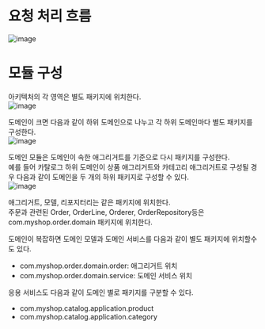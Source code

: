 # 요청 처리 흐름
![image](https://github.com/shmin7777/ddd-architecture/assets/67637716/a71db89a-ee33-4f5e-b9ae-49e08b6d0e43)  

# 모듈 구성
아키텍처의 각 영역은 별도 패키지에 위치한다.  
![image](https://github.com/shmin7777/ddd-architecture/assets/67637716/fa769568-36af-40a4-b655-9f42a5def36f)  

도메인이 크면 다음과 같이 하위 도메인으로 나누고 각 하위 도메인마다 별도 패키지를 구성한다.  
![image](https://github.com/shmin7777/ddd-architecture/assets/67637716/46ae503e-3398-4267-96b5-99146936c7c5)  

도메인 모듈은 도메인이 속한 애그리거트를 기준으로 다시 패키지를 구성한다.  
예를 들어 카탈로그 하위 도메인이 상품 애그리거트와 카테고리 애그리거트로 구성될 경우 다음과 같이 도메인을 두 개의 하위 패키지로 구성할 수 있다.  
![image](https://github.com/shmin7777/ddd-architecture/assets/67637716/aacea0c9-d4d2-43ca-bf77-1ec4b7e94e26)  

애그리거트, 모델, 리포지터리는 같은 패키지에 위치한다.  
주문과 관련된 Order, OrderLine, Orderer, OrderRepository등은  
com.myshop.order.domain 패키지에 위치한다.  

도메인이 복잡하면 도메인 모델과 도메인 서비스를 다음과 같이 별도 패키지에 위치할수도 있다.  
* com.myshop.order.domain.order: 애그리거트 위치
* com.myshop.order.domain.service: 도메인 서비스 위치

응용 서비스도 다음과 같이 도메인 별로 패키지를 구분할 수 있다.  
* com.myshop.catalog.application.product
* com.myshop.catalog.application.category




